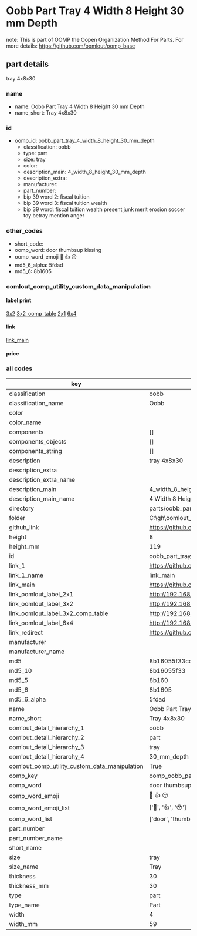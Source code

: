 # Oobb Part Tray 4 Width 8 Height 30 mm Depth  

note: This is part of OOMP the Oopen Organization Method For Parts. For more details: https://github.com/oomlout/oomp_base

##  part details
  



tray 4x8x30



### name
* name: Oobb Part Tray 4 Width 8 Height 30 mm Depth
* name_short: Tray 4x8x30 
### id
* oomp_id: oobb_part_tray_4_width_8_height_30_mm_depth
  * classification: oobb
  * type: part
  * size: tray
  * color: 
  * description_main: 4_width_8_height_30_mm_depth
  * description_extra: 
  * manufacturer: 
  * part_number: 
  * bip 39 word 2: fiscal tuition
  * bip 39 word 3: fiscal tuition wealth
  * bip 39 word: fiscal tuition wealth present junk merit erosion soccer toy betray mention anger

### other_codes
* short_code: 
* oomp_word: door thumbsup kissing
* oomp_word_emoji :door: :thumbsup: :kissing:
* md5_6_alpha: 5fdad
* md5_6: 8b1605






### oomlout_oomp_utility_custom_data_manipulation
#### label print
[3x2](http://192.168.1.245:1112/?label=oomp%205fdad)
[3x2_oomp_table](http://192.168.1.108:1112/?label=oomp%205fdad)
[2x1](http://192.168.1.242:1112/?label=oomp%205fdad)
[6x4](http://192.168.1.55:1112/?label=oomp%205fdad)    

#### link

[link_main](https://github.com/oomlout/oomlout_oobb_version_4_generated_parts/tree/main/navigation_oomp/oobb/part/tray/4_width_8_height_30_mm_depth/part)                              

#### price







### all codes 
| key | value |  
| --- | --- |  
| classification | oobb |  
| classification_name | Oobb |  
| color |  |  
| color_name |  |  
| components | [] |  
| components_objects | [] |  
| components_string | [] |  
| description | tray 4x8x30 |  
| description_extra |  |  
| description_extra_name |  |  
| description_main | 4_width_8_height_30_mm_depth |  
| description_main_name | 4 Width 8 Height 30 mm Depth |  
| directory | parts/oobb_part_tray_4_width_8_height_30_mm_depth |  
| folder | C:\gh\oomlout_oobb_version_4_generated_parts\parts\oobb_part_tray_4_width_8_height_30_mm_depth |  
| github_link | https://github.com/oomlout/oomlout_oomp_part_src/tree/main/parts/oobb_part_tray_4_width_8_height_30_mm_depth |  
| height | 8 |  
| height_mm | 119 |  
| id | oobb_part_tray_4_width_8_height_30_mm_depth |  
| link_1 | https://github.com/oomlout/oomlout_oobb_version_4_generated_parts/tree/main/navigation_oomp/oobb/part/tray/4_width_8_height_30_mm_depth/part |  
| link_1_name | link_main |  
| link_main | https://github.com/oomlout/oomlout_oobb_version_4_generated_parts/tree/main/navigation_oomp/oobb/part/tray/4_width_8_height_30_mm_depth/part |  
| link_oomlout_label_2x1 | http://192.168.1.242:1112/?label=oomp%205fdad |  
| link_oomlout_label_3x2 | http://192.168.1.245:1112/?label=oomp%205fdad |  
| link_oomlout_label_3x2_oomp_table | http://192.168.1.108:1112/?label=oomp%205fdad |  
| link_oomlout_label_6x4 | http://192.168.1.55:1112/?label=oomp%205fdad |  
| link_redirect | https://github.com/oomlout/oomlout_oobb_version_4_generated_parts/tree/main/parts/oobb_tray_04_08_30 |  
| manufacturer |  |  
| manufacturer_name |  |  
| md5 | 8b16055f33cdc9962e3caaa1f07a8abc |  
| md5_10 | 8b16055f33 |  
| md5_5 | 8b160 |  
| md5_6 | 8b1605 |  
| md5_6_alpha | 5fdad |  
| name | Oobb Part Tray 4 Width 8 Height 30 mm Depth |  
| name_short | Tray 4x8x30  |  
| oomlout_detail_hierarchy_1 | oobb |  
| oomlout_detail_hierarchy_2 | part |  
| oomlout_detail_hierarchy_3 | tray |  
| oomlout_detail_hierarchy_4 | 30_mm_depth |  
| oomlout_oomp_utility_custom_data_manipulation | True |  
| oomp_key | oomp_oobb_part_tray_4_width_8_height_30_mm_depth |  
| oomp_word | door thumbsup kissing |  
| oomp_word_emoji | :door: :thumbsup: :kissing: |  
| oomp_word_emoji_list | [':door:', ':thumbsup:', ':kissing:'] |  
| oomp_word_list | ['door', 'thumbsup', 'kissing'] |  
| part_number |  |  
| part_number_name |  |  
| short_name |  |  
| size | tray |  
| size_name | Tray |  
| thickness | 30 |  
| thickness_mm | 30 |  
| type | part |  
| type_name | Part |  
| width | 4 |  
| width_mm | 59 |  
